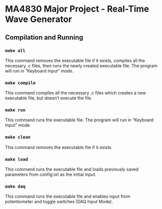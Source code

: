 # MA4830 Major Project - Real-Time Wave Generator
## Compilation and Running

### ` make all `
 This command removes the executable file if it exists, compiles all the necessary .c files, then runs the newly created executable file. The program will run in “Keyboard Input” mode.


### `make compile` 
This command compiles all the necessary .c files which creates a new executable file, but doesn’t execute the file


### `make run`
This command runs the executable file. The program will run in “Keyboard Input” mode.


### `make clean`  
This command removes the executable file if it exists.

### `make load`
This command runs the executable file and loads previously saved parameters from config.txt as the initial input.

### `make daq`
This command runs the executable file and enables input from potentiometer and toggle switches (DAQ Input Mode).